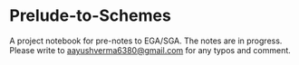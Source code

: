 # Prelude-to-Schemes
A project notebook for pre-notes to EGA/SGA. The notes are in progress. Please write to aayushverma6380@gmail.com for any typos and comment.
